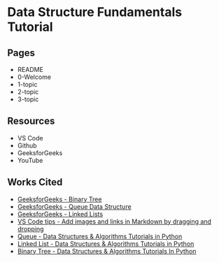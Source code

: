 # Data Structure Fundamentals Tutorial

## Pages

* README
* 0-Welcome
* 1-topic
* 2-topic
* 3-topic

## Resources

* VS Code
* Github
* GeeksforGeeks
* YouTube

## Works Cited

* [GeeksforGeeks - Binary Tree](https://www.geeksforgeeks.org/binary-tree-data-structure/?ref=shm)
* [GeeksforGeeks - Queue Data Structure](https://www.geeksforgeeks.org/queue-data-structure/?ref=shm)
* [GeeksforGeeks - Linked Lists](https://www.geeksforgeeks.org/data-structures/linked-list/?ref=shm)
* [VS Code tips - Add images and links in Markdown by dragging and dropping](https://www.youtube.com/watch?v=jpeh1WorrWM)
* [Queue - Data Structures & Algorithms Tutorials in Python](https://www.youtube.com/watch?v=rUUrmGKYwHw)
* [Linked List - Data Structures & Algorithms Tutorials in Python](https://www.youtube.com/watch?v=qp8u-frRAnU)
* [Binary Tree - Data Structures & Algorithms Tutorials In Python](https://www.youtube.com/watch?v=lFq5mYUWEBk)
